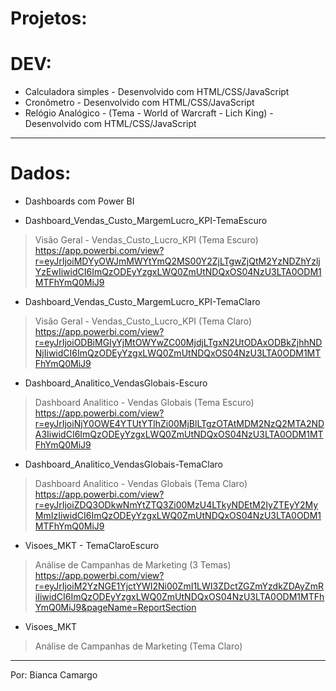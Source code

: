 # Projetos:

# DEV:

- Calculadora simples - Desenvolvido com HTML/CSS/JavaScript
- Cronômetro - Desenvolvido com HTML/CSS/JavaScript
- Relógio Analógico - (Tema - World of Warcraft - Lich King) - Desenvolvido com HTML/CSS/JavaScript 

 --------------------------------------------

# Dados:

- Dashboards com Power BI

- Dashboard_Vendas_Custo_MargemLucro_KPI-TemaEscuro
> Visão Geral - Vendas_Custo_Lucro_KPI (Tema Escuro)
https://app.powerbi.com/view?r=eyJrIjoiMDYyOWJmMWYtYmQ2MS00Y2ZjLTgwZjQtM2YzNDZhYzljYzEwIiwidCI6ImQzODEyYzgxLWQ0ZmUtNDQxOS04NzU3LTA0ODM1MTFhYmQ0MiJ9

- Dashboard_Vendas_Custo_MargemLucro_KPI-TemaClaro
> Visão Geral - Vendas_Custo_Lucro_KPI (Tema Claro)
https://app.powerbi.com/view?r=eyJrIjoiODBiMGIyYjMtOWYwZC00MjdjLTgxN2UtODAxODBkZjhhNDNjIiwidCI6ImQzODEyYzgxLWQ0ZmUtNDQxOS04NzU3LTA0ODM1MTFhYmQ0MiJ9

- Dashboard_Analitico_VendasGlobais-Escuro
> Dashboard Analitico - Vendas Globais (Tema Escuro)
https://app.powerbi.com/view?r=eyJrIjoiNjY0OWE4YTUtYTlhZi00MjBlLTgzOTAtMDM2NzQ2MTA2NDA3IiwidCI6ImQzODEyYzgxLWQ0ZmUtNDQxOS04NzU3LTA0ODM1MTFhYmQ0MiJ9

- Dashboard_Analitico_VendasGlobais-TemaClaro
> Dashboard Analitico - Vendas Globais (Tema Claro)
https://app.powerbi.com/view?r=eyJrIjoiZDQ3ODkwNmYtZTQ3Zi00MzU4LTkyNDEtM2IyZTEyY2MyMmIzIiwidCI6ImQzODEyYzgxLWQ0ZmUtNDQxOS04NzU3LTA0ODM1MTFhYmQ0MiJ9

- Visoes_MKT - TemaClaroEscuro
> Análise de Campanhas de Marketing (3 Temas)
https://app.powerbi.com/view?r=eyJrIjoiM2YzNGE1YjctYWI2Ni00ZmI1LWI3ZDctZGZmYzdkZDAyZmRiIiwidCI6ImQzODEyYzgxLWQ0ZmUtNDQxOS04NzU3LTA0ODM1MTFhYmQ0MiJ9&pageName=ReportSection

- Visoes_MKT
> Análise de Campanhas de Marketing (Tema Claro)

-------------------------------------------- 

Por: Bianca Camargo 
